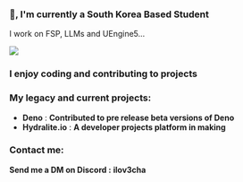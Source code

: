 ### 👋, I'm currently a South Korea Based Student 
I work on FSP, LLMs and UEngine5...

![](https://komarev.com/ghpvc/?username=Milo123459)

### I enjoy coding and contributing to projects

### My legacy and current projects:
* **Deno** : **Contributed to pre release beta versions of Deno**
* **Hydralite.io** : **A developer projects platform in making**

### Contact me:
**Send me a DM on Discord :** **ilov3cha**


